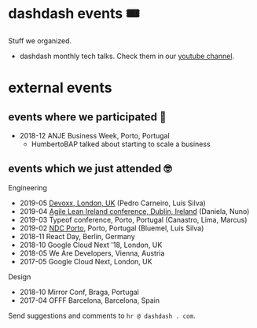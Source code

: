 # dashdash events 🎟
Stuff we organized.
- dashdash monthly tech talks. Check them in our [youtube channel](https://www.youtube.com/channel/UCQUmiIyETHv8ccZLdsvNzdA).

# external events

## events where we participated 📣

- 2018-12 ANJE Business Week, Porto, Portugal
    - HumbertoBAP talked about starting to scale a business

## events which we just attended 🤓

Engineering
- 2019-05 [Devoxx, London, UK](events/devoxx-uk.md) (Pedro Carneiro, Luís
Silva)
- 2019-04 [Agile Lean Ireland conference, Dublin, Ireland](event_ALI2019.md) (Daniela, Nuno)
- 2019-03 Typeof conference, Porto, Portugal (Canastro, Lima, Marcus)
- 2019-02 [NDC Porto](events/ndc-porto.md), Porto, Portugal (Bluemel, Luís Silva)
- 2018-11 React Day, Berlin, Germany
- 2018-10 Google Cloud Next '18, London, UK
- 2018-05 We Are Developers, Vienna, Austria
- 2017-05 Google Cloud Next, London, UK

Design
- 2018-10 Mirror Conf, Braga, Portugal
- 2017-04 OFFF Barcelona, Barcelona, Spain

Send suggestions and comments to `hr @ dashdash . com`.

